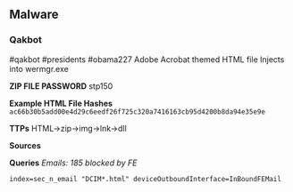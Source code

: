 ## Malware

### Qakbot
#qakbot #presidents #obama227
Adobe Acrobat themed HTML file
Injects into wermgr.exe

**ZIP FILE PASSWORD**
stp150

**Example HTML File Hashes**
`ac66b30b5add00e4d29c6eedf26f725c320a7416163cb95d4200b8da94e35e9e`

**TTPs**
HTML->zip->img->lnk->dll

**Sources**

**Queries**
*Emails: 185 blocked by FE*
```
index=sec_n_email "DCIM*.html" deviceOutboundInterface=InBoundFEMail
```

